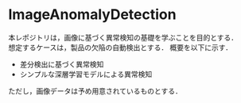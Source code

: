 # ImageAnomalyDetection
本レポジトリは，画像に基づく異常検知の基礎を学ぶことを目的とする．  
想定するケースは，製品の欠陥の自動検出とする．
概要を以下に示す．
- 差分検出に基づく異常検知
- シンプルな深層学習モデルによる異常検知

ただし，画像データは予め用意されているものとする．  
